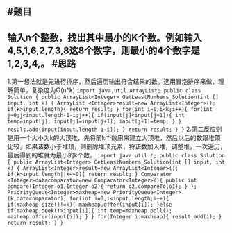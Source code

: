 #题目
---
输入n个整数，找出其中最小的K个数。例如输入4,5,1,6,2,7,3,8这8个数字，则最小的4个数字是1,2,3,4,。
#思路
---
1.第一想法就是先进行排序，然后遍历输出符合结果的数。选用冒泡排序来做，理解简单，复杂度为O(n*k)
`import java.util.ArrayList;
public class Solution {
    public ArrayList<Integer> GetLeastNumbers_Solution(int [] input, int k) {
        ArrayList <Integer>result=new ArrayList<Integer>();
        if(k>input.length){
            return result;
        }
        for(int i=0;i<k;i++){
            for(int j=0;j<input.length-1-i;j++){
                if(input[j]<input[j+1]){
                    int temp=input[j];
                    input[j]=input[j+1];
                    input[j+1]=temp;
                }
            }
            result.add(input[input.length-1-i]);
        }
        return result;
    }
}`
2.第二反应则是用一个大小为k的大顶堆，先将前k个数用来建立大顶堆，然后以后的数跟堆顶比较，如果该数小于堆顶，则删除堆顶元素，将该数加入堆，调整堆，一次遍历，最后得到的堆就为最小的k个数。
`import java.util.*;
public class Solution {
    public ArrayList<Integer> GetLeastNumbers_Solution(int [] input, int k) {
        ArrayList<Integer>result=new ArrayList<Integer>();
        if(k>input.length||k==0){
            return result;
        }
        Comparator <Integer>datacomparator=new Comparator<Integer>(){
            public int compare(Integer o1,Integer o2){
                return o2.compareTo(o1);
            }
        };
        PriorityQueue<Integer>maxheap=new PriorityQueue<Integer>(k,datacomparator);
        for(int i=0;i<input.length;i++){
            if(maxheap.size()!=k){
                maxheap.offer(input[i]);
            }else if(maxheap.peek()>input[i]){
                int temp=maxheap.poll();
                maxheap.offer(input[i]);
            }
        }
        for(Integer i:maxheap){
            result.add(i);
        }
        return result;
    }
}`